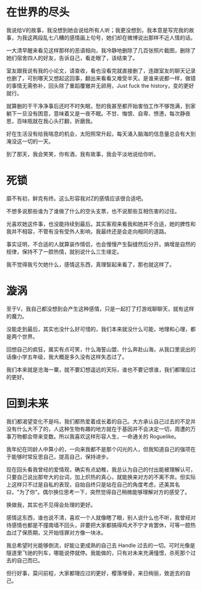 <!--
@key 27
@title 樱落
@date 2020-12-26
@labels Diary
@description 对于前两段感情的一点感悟
-->

# 在世界的尽头
我说给V的故事，我没想到她会说给所有人听；我更没想到，我本意是写完我的故事，为我这两段乱七八糟的感情画上句号，她们却在微博说出那样不近人情的话。

一大清早醒来看见这样那样的恶语相向，我冷静地删除了几百张照片截图，删除了她们宿舍四人的好友，告诉自己，看走眼了，该结束了。

室友跟我说有我的小论文，请查收，看也没看完就直接删了，连跟室友的聊天记录也删了，可别哪天又想起这回事，翻出来看看又难受半天。是谁来说都一样，做错的事情无需弥补，回头除了重蹈覆辙并无卵用，Just fuck the history，变的更好就行。

就算删的干干净净事后还时不时失眠，愁的我甚至都开始害怕工作不够饱满，到家躺下一旦没有困意，意味着又是一夜不眠。不甘、悔恨、自卑、愤懑，每次静夜思，百味瓶就在我心头打翻，折磨我。

好在生活没有给我喘息的机会，太阳照常升起，每天涌入脑海的信息量总会有大到淹没这一切的一天。

到了那天，我会笑笑，你有酒，我有故事，我会平淡地说给你听。

# 死锁
靡不有初，鲜克有终。这么形容我对Z的感情应该很合适吧。

不想多说那些谁为了谁做了什么的空头支票，也不说那些互相伤害的过往。

光喜欢她这件事，也没能持续到最后。其实客观来看我和她并不合适，她的脾性和我并不相容，不管有没有受外人影响，我最终还是会走向相同的道路。

事实证明，不合适的人就算装作情侣，也会慢慢产生裂缝然后分开。熵增是自然的规律，保持不了一腔热情，就别说什么三生缘定。

我不觉得我亏欠她什么，感情这东西，真理智起来看了，那也就这样了。

# 漩涡
至于V，我自己都没想到会产生这种感情，只是一起打了打游戏聊聊天，就有这样的魔力。

没能走到最后，其实也没什么好可惜的，我们本来就没什么可能，地理和心理，都是两个世界。

回想自己的疯狂，属实有点可笑，什么海誓山盟、什么奔赴山海，从我口里说出的话像小学五年级，我大概是多久没有这样失态过了。

我们本来就是沧海一粟，就不要幻想遥远的天际，谁也不要记恨谁，我们都理应过的更好。

# 回到未来
我们都渴望变化不是吗，我们都热爱着成长着的自己。大方承认自己过去的不足并没有什么大不了的，人这种生物有趣的地方就在于基因并不会决定一切，周遭的万事万物都会带来变数。所以我喜欢这样形容人生，一命通关的 Roguelike。

我年纪在同龄人中算小的，一向来我都不是那个闪光的人，但我知道自己的强项在于能够时常反思自己，提高自己，保持进步。

现在回头看我曾经的爱情观，确实有点幼稚，我总认为自己的付出能被理解认可，只要自己说出那夸大的台词，加上炽热的真心，就能换来对方的不离不弃。但实际上这样只不过是自私的表现，自始自终只是站在自己的角度考虑，还美其名曰，"为了你"。偶尔换位思考一下，突然觉得自己稍微能够理解对方的感受了。

换做我，其实也不见得会处理的更好。

感情这东西，谁也说不清，喜欢一个人就像瞎了眼，别人说什么也不听，我曾经对待感情也都是不撞南墙不回头，非要把大家都搞得鸡犬不宁才肯罢休，可等一腔热血过了保质期，又开始怪罪对方像一块冰。

我总希望时光能够倒流，好能让更成熟的自己去 Handle 过去的一切。可时光像是隧道里飞驰的列车，哪能说停就停。我能做的，只有对未来充满憧憬，杀死那个过去的自己而已。

但行好事，莫问前程，大家都理应过的更好，樱落埋骨，来日绚丽，致逝去的自己。
